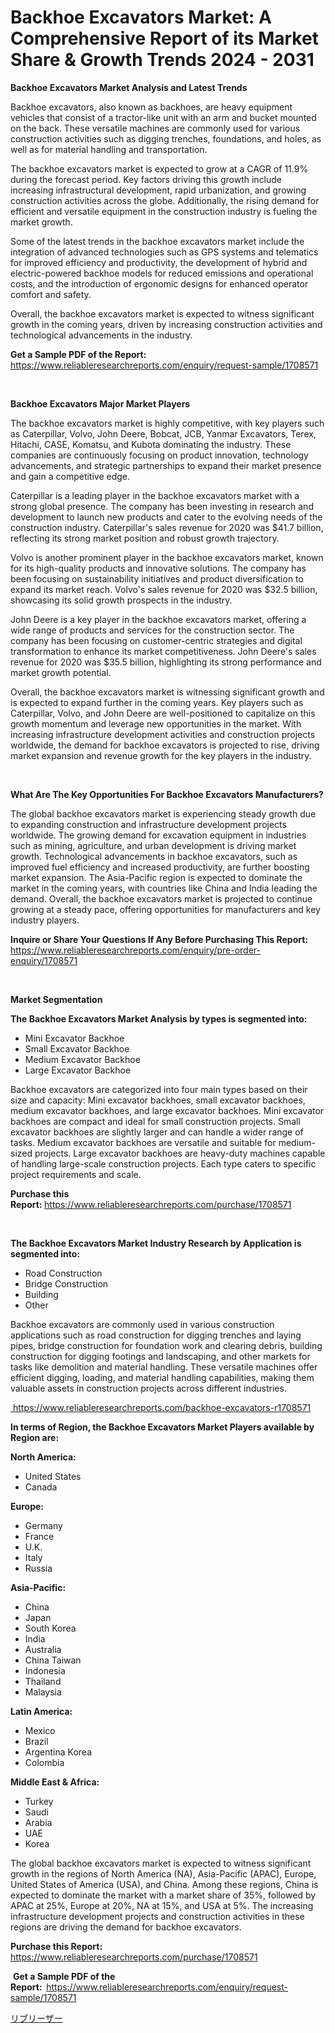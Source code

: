 <p><h1>Backhoe Excavators Market: A Comprehensive Report of its Market Share & Growth Trends 2024 - 2031</h1></p><p><strong>Backhoe Excavators Market Analysis and Latest Trends</strong></p>
<p><p>Backhoe excavators, also known as backhoes, are heavy equipment vehicles that consist of a tractor-like unit with an arm and bucket mounted on the back. These versatile machines are commonly used for various construction activities such as digging trenches, foundations, and holes, as well as for material handling and transportation.</p><p>The backhoe excavators market is expected to grow at a CAGR of 11.9% during the forecast period. Key factors driving this growth include increasing infrastructural development, rapid urbanization, and growing construction activities across the globe. Additionally, the rising demand for efficient and versatile equipment in the construction industry is fueling the market growth.</p><p>Some of the latest trends in the backhoe excavators market include the integration of advanced technologies such as GPS systems and telematics for improved efficiency and productivity, the development of hybrid and electric-powered backhoe models for reduced emissions and operational costs, and the introduction of ergonomic designs for enhanced operator comfort and safety.</p><p>Overall, the backhoe excavators market is expected to witness significant growth in the coming years, driven by increasing construction activities and technological advancements in the industry.</p></p>
<p><strong>Get a Sample PDF of the Report:&nbsp;</strong> <a href="https://www.reliableresearchreports.com/enquiry/request-sample/1708571">https://www.reliableresearchreports.com/enquiry/request-sample/1708571</a></p>
<p>&nbsp;</p>
<p><strong>Backhoe Excavators Major Market Players</strong></p>
<p><p>The backhoe excavators market is highly competitive, with key players such as Caterpillar, Volvo, John Deere, Bobcat, JCB, Yanmar Excavators, Terex, Hitachi, CASE, Komatsu, and Kubota dominating the industry. These companies are continuously focusing on product innovation, technology advancements, and strategic partnerships to expand their market presence and gain a competitive edge.</p><p>Caterpillar is a leading player in the backhoe excavators market with a strong global presence. The company has been investing in research and development to launch new products and cater to the evolving needs of the construction industry. Caterpillar's sales revenue for 2020 was $41.7 billion, reflecting its strong market position and robust growth trajectory.</p><p>Volvo is another prominent player in the backhoe excavators market, known for its high-quality products and innovative solutions. The company has been focusing on sustainability initiatives and product diversification to expand its market reach. Volvo's sales revenue for 2020 was $32.5 billion, showcasing its solid growth prospects in the industry.</p><p>John Deere is a key player in the backhoe excavators market, offering a wide range of products and services for the construction sector. The company has been focusing on customer-centric strategies and digital transformation to enhance its market competitiveness. John Deere's sales revenue for 2020 was $35.5 billion, highlighting its strong performance and market growth potential.</p><p>Overall, the backhoe excavators market is witnessing significant growth and is expected to expand further in the coming years. Key players such as Caterpillar, Volvo, and John Deere are well-positioned to capitalize on this growth momentum and leverage new opportunities in the market. With increasing infrastructure development activities and construction projects worldwide, the demand for backhoe excavators is projected to rise, driving market expansion and revenue growth for the key players in the industry.</p></p>
<p>&nbsp;</p>
<p><strong>What Are The Key Opportunities For Backhoe Excavators Manufacturers?</strong></p>
<p><p>The global backhoe excavators market is experiencing steady growth due to expanding construction and infrastructure development projects worldwide. The growing demand for excavation equipment in industries such as mining, agriculture, and urban development is driving market growth. Technological advancements in backhoe excavators, such as improved fuel efficiency and increased productivity, are further boosting market expansion. The Asia-Pacific region is expected to dominate the market in the coming years, with countries like China and India leading the demand. Overall, the backhoe excavators market is projected to continue growing at a steady pace, offering opportunities for manufacturers and key industry players.</p></p>
<p><strong>Inquire or Share Your Questions If Any Before Purchasing This Report:</strong> <a href="https://www.reliableresearchreports.com/enquiry/pre-order-enquiry/1708571">https://www.reliableresearchreports.com/enquiry/pre-order-enquiry/1708571</a></p>
<p>&nbsp;</p>
<p><strong>Market Segmentation</strong></p>
<p><strong>The Backhoe Excavators Market Analysis by types is segmented into:</strong></p>
<p><ul><li>Mini Excavator Backhoe</li><li>Small Excavator Backhoe</li><li>Medium Excavator Backhoe</li><li>Large Excavator Backhoe</li></ul></p>
<p><p>Backhoe excavators are categorized into four main types based on their size and capacity: Mini excavator backhoes, small excavator backhoes, medium excavator backhoes, and large excavator backhoes. Mini excavator backhoes are compact and ideal for small construction projects. Small excavator backhoes are slightly larger and can handle a wider range of tasks. Medium excavator backhoes are versatile and suitable for medium-sized projects. Large excavator backhoes are heavy-duty machines capable of handling large-scale construction projects. Each type caters to specific project requirements and scale.</p></p>
<p><strong>Purchase this Report:&nbsp;</strong><a href="https://www.reliableresearchreports.com/purchase/1708571">https://www.reliableresearchreports.com/purchase/1708571</a></p>
<p>&nbsp;</p>
<p><strong>The Backhoe Excavators Market Industry Research by Application is segmented into:</strong></p>
<p><ul><li>Road Construction</li><li>Bridge Construction</li><li>Building</li><li>Other</li></ul></p>
<p><p>Backhoe excavators are commonly used in various construction applications such as road construction for digging trenches and laying pipes, bridge construction for foundation work and clearing debris, building construction for digging footings and landscaping, and other markets for tasks like demolition and material handling. These versatile machines offer efficient digging, loading, and material handling capabilities, making them valuable assets in construction projects across different industries.</p></p>
<p><a href="https://www.reliableresearchreports.com/backhoe-excavators-r1708571">&nbsp;https://www.reliableresearchreports.com/backhoe-excavators-r1708571</a></p>
<p><strong>In terms of Region, the Backhoe Excavators Market Players available by Region are:</strong></p>
<p>
    <p> <strong> North America: </strong>
        <ul>
            <li>United States</li>
            <li>Canada</li>
        </ul>
        </p> 
    <p> <strong> Europe: </strong>
        <ul>
            <li>Germany</li>
            <li>France</li>
            <li>U.K.</li>
            <li>Italy</li>
            <li>Russia</li>
        </ul>
        </p> 
    <p> <strong> Asia-Pacific: </strong>
        <ul>
            <li>China</li>
            <li>Japan</li>
            <li>South Korea</li>
            <li>India</li>
            <li>Australia</li>
            <li>China Taiwan</li>
            <li>Indonesia</li>
            <li>Thailand</li>
            <li>Malaysia</li>
        </ul>
        </p> 
    <p> <strong> Latin America: </strong>
        <ul>
            <li>Mexico</li>
            <li>Brazil</li>
            <li>Argentina Korea</li>
            <li>Colombia</li>
        </ul>
        </p> 
    <p> <strong> Middle East & Africa: </strong>
        <ul>
            <li>Turkey</li>
            <li>Saudi</li>
            <li>Arabia</li>
            <li>UAE</li>
            <li>Korea</li>
        </ul>
    </p>
    </p>
<p><p>The global backhoe excavators market is expected to witness significant growth in the regions of North America (NA), Asia-Pacific (APAC), Europe, United States of America (USA), and China. Among these regions, China is expected to dominate the market with a market share of 35%, followed by APAC at 25%, Europe at 20%, NA at 15%, and USA at 5%. The increasing infrastructure development projects and construction activities in these regions are driving the demand for backhoe excavators.</p></p>
<p><strong>Purchase this Report: </strong><a href="https://www.reliableresearchreports.com/purchase/1708571">https://www.reliableresearchreports.com/purchase/1708571</a></p>
<p>&nbsp;<strong>Get a Sample PDF of the Report:&nbsp;&nbsp;</strong><a href="https://www.reliableresearchreports.com/enquiry/request-sample/1708571">https://www.reliableresearchreports.com/enquiry/request-sample/1708571</a></p>
<p><strong></strong></p>
<p><p><a href="https://github.com/lababdou/Market-Research-Report-List-3/blob/main/351313122556.md">リブリーザー</a></p></p>
